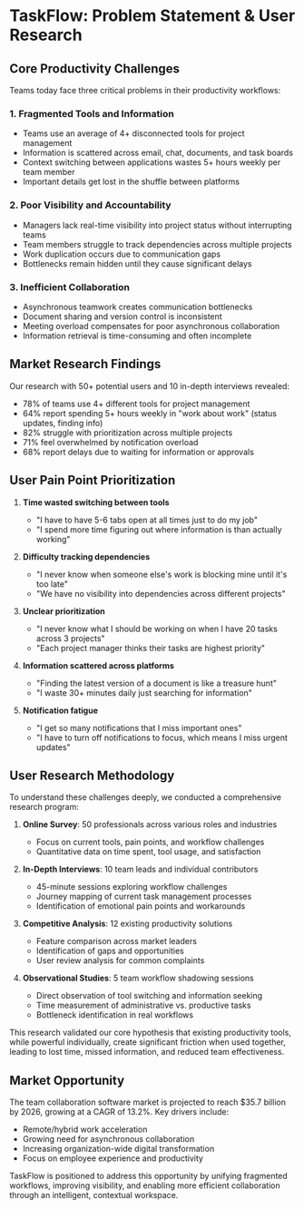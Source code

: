 # TaskFlow: Problem Statement & User Research

## Core Productivity Challenges

Teams today face three critical problems in their productivity workflows:

### 1. Fragmented Tools and Information
- Teams use an average of 4+ disconnected tools for project management
- Information is scattered across email, chat, documents, and task boards
- Context switching between applications wastes 5+ hours weekly per team member
- Important details get lost in the shuffle between platforms

### 2. Poor Visibility and Accountability
- Managers lack real-time visibility into project status without interrupting teams
- Team members struggle to track dependencies across multiple projects
- Work duplication occurs due to communication gaps
- Bottlenecks remain hidden until they cause significant delays

### 3. Inefficient Collaboration
- Asynchronous teamwork creates communication bottlenecks
- Document sharing and version control is inconsistent
- Meeting overload compensates for poor asynchronous collaboration
- Information retrieval is time-consuming and often incomplete

## Market Research Findings

Our research with 50+ potential users and 10 in-depth interviews revealed:
- 78% of teams use 4+ different tools for project management
- 64% report spending 5+ hours weekly in "work about work" (status updates, finding info)
- 82% struggle with prioritization across multiple projects
- 71% feel overwhelmed by notification overload
- 68% report delays due to waiting for information or approvals

## User Pain Point Prioritization

1. **Time wasted switching between tools**
   - "I have to have 5-6 tabs open at all times just to do my job"
   - "I spend more time figuring out where information is than actually working"

2. **Difficulty tracking dependencies**
   - "I never know when someone else's work is blocking mine until it's too late"
   - "We have no visibility into dependencies across different projects"

3. **Unclear prioritization**
   - "I never know what I should be working on when I have 20 tasks across 3 projects"
   - "Each project manager thinks their tasks are highest priority"

4. **Information scattered across platforms**
   - "Finding the latest version of a document is like a treasure hunt"
   - "I waste 30+ minutes daily just searching for information"

5. **Notification fatigue**
   - "I get so many notifications that I miss important ones"
   - "I have to turn off notifications to focus, which means I miss urgent updates"

## User Research Methodology

To understand these challenges deeply, we conducted a comprehensive research program:

1. **Online Survey**: 50 professionals across various roles and industries
   - Focus on current tools, pain points, and workflow challenges
   - Quantitative data on time spent, tool usage, and satisfaction

2. **In-Depth Interviews**: 10 team leads and individual contributors
   - 45-minute sessions exploring workflow challenges
   - Journey mapping of current task management processes
   - Identification of emotional pain points and workarounds

3. **Competitive Analysis**: 12 existing productivity solutions
   - Feature comparison across market leaders
   - Identification of gaps and opportunities
   - User review analysis for common complaints

4. **Observational Studies**: 5 team workflow shadowing sessions
   - Direct observation of tool switching and information seeking
   - Time measurement of administrative vs. productive tasks
   - Bottleneck identification in real workflows

This research validated our core hypothesis that existing productivity tools, while powerful individually, create significant friction when used together, leading to lost time, missed information, and reduced team effectiveness.

## Market Opportunity

The team collaboration software market is projected to reach $35.7 billion by 2026, growing at a CAGR of 13.2%. Key drivers include:

- Remote/hybrid work acceleration
- Growing need for asynchronous collaboration
- Increasing organization-wide digital transformation
- Focus on employee experience and productivity

TaskFlow is positioned to address this opportunity by unifying fragmented workflows, improving visibility, and enabling more efficient collaboration through an intelligent, contextual workspace.
